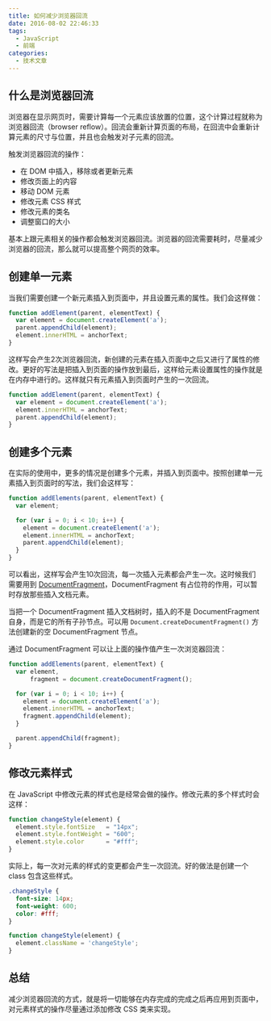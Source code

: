 ```yaml
---
title: 如何减少浏览器回流
date: 2016-08-02 22:46:33
tags:
  - JavaScript
  - 前端
categories:
  - 技术文章
---
```


## 什么是浏览器回流
浏览器在显示网页时，需要计算每一个元素应该放置的位置，这个计算过程就称为浏览器回流（browser reflow）。回流会重新计算页面的布局，在回流中会重新计算元素的尺寸与位置，并且也会触发对子元素的回流。

触发浏览器回流的操作：
- 在 DOM 中插入，移除或者更新元素
- 修改页面上的内容
- 移动 DOM 元素
- 修改元素 CSS 样式
- 修改元素的类名
- 调整窗口的大小

<!--more-->

基本上跟元素相关的操作都会触发浏览器回流。浏览器的回流需要耗时，尽量减少浏览器的回流，那么就可以提高整个网页的效率。

## 创建单一元素
当我们需要创建一个新元素插入到页面中，并且设置元素的属性。我们会这样做：

``` js
function addElement(parent, elementText) {
  var element = document.createElement('a');
  parent.appendChild(element);
  element.innerHTML = anchorText;
}
```

这样写会产生2次浏览器回流，新创建的元素在插入页面中之后又进行了属性的修改。更好的写法是把插入到页面的操作放到最后，这样给元素设置属性的操作就是在内存中进行的。这样就只有元素插入到页面时产生的一次回流。

``` js
function addElement(parent, elementText) {
  var element = document.createElement('a');
  element.innerHTML = anchorText;
  parent.appendChild(element);
}
```

## 创建多个元素
在实际的使用中，更多的情况是创建多个元素，并插入到页面中。按照创建单一元素插入到页面时的写法，我们会这样写：

``` js
function addElements(parent, elementText) {
  var element;

  for (var i = 0; i < 10; i++) {
    element = document.createElement('a');
    element.innerHTML = anchorText;
    parent.appendChild(element);
  }
}
```

可以看出，这样写会产生10次回流，每一次插入元素都会产生一次。这时候我们需要用到 [DocumentFragment](https://developer.mozilla.org/en-US/docs/Web/API/DocumentFragment)，DocumentFragment 有占位符的作用，可以暂时存放那些插入文档元素。

当把一个 DocumentFragment 插入文档树时，插入的不是 DocumentFragment 自身，而是它的所有子孙节点。可以用 `Document.createDocumentFragment()` 方法创建新的空 DocumentFragment 节点。

通过 DocumentFragment 可以让上面的操作值产生一次浏览器回流：

``` js
function addElements(parent, elementText) {
  var element,
      fragment = document.createDocumentFragment();

  for (var i = 0; i < 10; i++) {
    element = document.createElement('a');
    element.innerHTML = anchorText;
    fragment.appendChild(element);
  }

  parent.appendChild(fragment);
}
```
## 修改元素样式

在 JavaScript 中修改元素的样式也是经常会做的操作。修改元素的多个样式时会这样：

``` js
function changeStyle(element) {
  element.style.fontSize   = "14px";
  element.style.fontWeight = "600";
  element.style.color      = "#fff";
}
```

实际上，每一次对元素的样式的变更都会产生一次回流。好的做法是创建一个 class 包含这些样式。

``` css
.changeStyle {
  font-size: 14px;
  font-weight: 600;
  color: #fff;
}
```

``` js
function changeStyle(element) {
  element.className = 'changeStyle';
}
```

## 总结
减少浏览器回流的方式，就是将一切能够在内存完成的完成之后再应用到页面中，对元素样式的操作尽量通过添加修改 CSS 类来实现。
